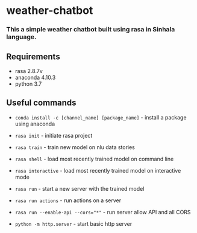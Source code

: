 # weather-chatbot

### This a simple weather chatbot built using rasa in Sinhala language.

## Requirements
* rasa 2.8.7v
* anaconda 4.10.3
* python 3.7 

## Useful commands

* `conda install -c [channel_name] [package_name]` - install a package using anaconda
* `rasa init` - initiate rasa project 
* `rasa train` - train new model on nlu data stories
* `rasa shell` - load most recently trained model on command line
* `rasa interactive` - load most recently trained model on interactive mode
* `rasa run` -  start a new server with the trained model
* `rasa run actions` - run actions on a server
* `rasa run --enable-api --cors="*"` - run server allow API and all CORS

* `python -m http.server` - start basic http server
